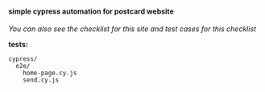 #### simple cypress automation for postcard website ####

*You can also see the checklist for this site and test cases for this checklist*

**tests:**

    cypress/
      e2e/
        home-page.cy.js
        send.cy.js

[1]: https://kot.qa.studio/kot/edu/postcard/c28db484-454f-4450-bb46-60eddca1ebba/ (postcard website)
[2]: https://miro.com/app/board/uXjVMhjb6NQ=/?moveToWidget=3458764568902140034&cot=14
[3]: https://app.qase.io/project/APQSP

